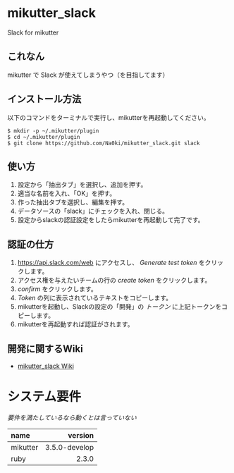 # mikutter_slack
Slack for mikutter


## これなん
mikutter で Slack が使えてしまうやつ（を目指してます）


## インストール方法
以下のコマンドをターミナルで実行し、mikutterを再起動してください。
```
$ mkdir -p ~/.mikutter/plugin
$ cd ~/.mikutter/plugin
$ git clone https://github.com/Na0ki/mikutter_slack.git slack
```

## 使い方
1. 設定から「抽出タブ」を選択し、追加を押す。
1. 適当な名前を入れ、「OK」を押す。
1. 作った抽出タブを選択し、編集を押す。
1. データソースの「slack」にチェックを入れ、閉じる。
1. 設定からslackの認証設定をしたらmikutterを再起動して完了です。


## 認証の仕方
1. https://api.slack.com/web にアクセスし、 *Generate test token* をクリックします。
1. アクセス権を与えたいチームの行の *create token* をクリックします。
1. *confirm* をクリックします。
1. *Token* の列に表示されているテキストをコピーします。
1. mikutterを起動し、Slackの設定の「開発」の *トークン* に上記トークンをコピーします。
1. mikutterを再起動すれば認証がされます。


## 開発に関するWiki
* [mikutter_slack Wiki](https://github.com/Na0ki/mikutter_slack/wiki)


# システム要件
*要件を満たしているなら動くとは言っていない*

| name      |      version  |  
|:----------|--------------:|
|mikutter   | 3.5.0-develop |
|ruby       |         2.3.0 |
